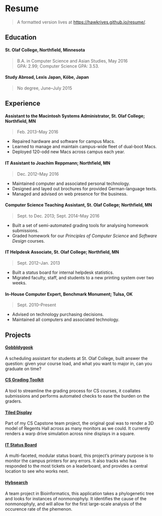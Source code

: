 # Resume

> A formatted version lives at <https://hawkrives.github.io/resume/>.

## Education

#### St. Olaf College, Northfield, Minnesota
> B.A. in Computer Science and Asian Studies, May 2016  
> GPA: 2.99; Computer Science GPA: 3.53.

#### Study Abroad, Lexis Japan, Kōbe, Japan
> No degree, June–July 2015

## Experience

#### Assistant to the Macintosh Systems Administrator, St. Olaf College; Northfield, MN
> Feb. 2013–May 2016

- Repaired hardware and software for campus Macs.
- Learned to manage and maintain campus-wide fleet of dual-boot Macs.
- Deployed 120-odd new Macs across campus each year.

#### IT Assistant to Joachim Reppmann; Northfield, MN
> Dec. 2012–May 2016

- Maintained computer and associated personal technology.
- Designed and layed out brochures for provided German-language texts.
- Managed and advised on web presence for the business.


#### Computer Science Teaching Assistant, St. Olaf College; Northfield, MN
> Sept. to Dec. 2013; Sept. 2014–May 2016

- Built a set of semi-automated grading tools for analysing homework submissions.
- Graded homework for our *Principles of Computer Science* and *Software Design* courses.


#### IT Helpdesk Associate, St. Olaf College; Northfield, MN
> Sept. 2012–Jan. 2013

- Built a status board for internal helpdesk statistics.
- Migrated faculty, staff, and students to a new printing system over two weeks.


#### In-House Computer Expert, Benchmark Monument; Tulsa, OK
> Sept. 2010–Present

- Advised on technology purchasing decisions.
- Maintained all computers and associated technology.


## Projects

#### [Gobbldygook](https://github.com/hawkrives/gobbldygook)

A scheduling assistant for students at St. Olaf College, built answer the question: given your course load, and what you want to major in, can you graduate on time?

#### [CS Grading Toolkit](https://github.com/StoDevX/cs251-toolkit)

A tool to streamline the grading process for CS courses, it coallates submissions and performs automated checks to ease the burden on the graders.

#### [Tiled Display](https://github.com/StoDevX/purple-dragons)

Part of my CS Capstone team project, the original goal was to render a 3D model of Regents Hall across as many monitors as we could. It currently renders a warp drive simulation across nine displays in a square.

#### [IT Status Board](https://github.com/hawkrives/stolaf-ubersicht-widgets)

A multi-faceted, modular status board, this project’s primary purpose is to monitor the campus printers for any errors. It also tracks who has responded to the most tickets on a leaderboard, and provides a central location to see who works next.

#### [Hybsearch](https://github.com/hawkrives/hybsearch)

A team project in Bioinformatics, this application takes a phylogenetic tree and looks for instances of nonmonophyly. It identifies the cause of the nonmonophyly, and will allow for the first large-scale analysis of the occurence rate of the phemenon.
